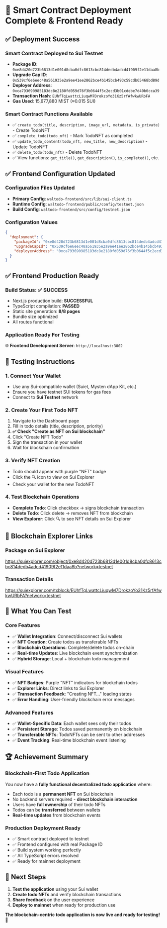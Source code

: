 # 🚀 **Smart Contract Deployment Complete & Frontend Ready**

## ✅ **Deployment Success**

### **Smart Contract Deployed to Sui Testnet**
- **Package ID**: `0xe8d420d723b6813d1e001d8cba0dfc8613cbc814dedb4adcd41909f2e11daa8b`
- **Upgrade Cap ID**: `0x539cf6e6eec48a561935e2a9ee41ee2862bce4b145bcb493c59cdb65468bd89d`
- **Deployer Address**: `0xca793690985183dc8e2180fd059d76f3b0644f5c2ecd3b01cdebe7d40b0cca39`
- **Transaction Hash**: `EUhfTqLwattcLiuqwM7DrokzoYo31Kz5rfAfwkwURbFA`
- **Gas Used**: 15,677,880 MIST (≈0.015 SUI)

### **Smart Contract Functions Available**
- ✅ `create_todo(title, description, image_url, metadata, is_private)` - Create TodoNFT
- ✅ `complete_todo(todo_nft)` - Mark TodoNFT as completed
- ✅ `update_todo_content(todo_nft, new_title, new_description)` - Update TodoNFT
- ✅ `delete_todo(todo_nft)` - Delete TodoNFT
- ✅ View functions: `get_title()`, `get_description()`, `is_completed()`, etc.

## ✅ **Frontend Configuration Updated**

### **Configuration Files Updated**
- **Primary Config**: `waltodo-frontend/src/lib/sui-client.ts`
- **Runtime Config**: `waltodo-frontend/public/config/testnet.json`
- **Build Config**: `waltodo-frontend/src/config/testnet.json`

### **Configuration Values**
```json
{
  "deployment": {
    "packageId": "0xe8d420d723b6813d1e001d8cba0dfc8613cbc814dedb4adcd41909f2e11daa8b",
    "upgradeCapId": "0x539cf6e6eec48a561935e2a9ee41ee2862bce4b145bcb493c59cdb65468bd89d",
    "deployerAddress": "0xca793690985183dc8e2180fd059d76f3b0644f5c2ecd3b01cdebe7d40b0cca39"
  }
}
```

## ✅ **Frontend Production Ready**

### **Build Status**: ✅ **SUCCESS**
- Next.js production build: **SUCCESSFUL**
- TypeScript compilation: **PASSED** 
- Static site generation: **8/8 pages**
- Bundle size optimized
- All routes functional

### **Application Ready For Testing**

🌐 **Frontend Development Server**: `http://localhost:3002`

## 🧪 **Testing Instructions**

### **1. Connect Your Wallet**
- Use any Sui-compatible wallet (Suiet, Mysten dApp Kit, etc.)
- Ensure you have testnet SUI tokens for gas fees
- Connect to **Sui Testnet** network

### **2. Create Your First Todo NFT**
1. Navigate to the Dashboard page
2. Fill in todo details (title, description, priority)
3. **✅ Check "Create as NFT on Sui blockchain"**
4. Click "Create NFT Todo"
5. Sign the transaction in your wallet
6. Wait for blockchain confirmation

### **3. Verify NFT Creation**
- Todo should appear with purple "NFT" badge
- Click the 🔍 icon to view on Sui Explorer
- Check your wallet for the new TodoNFT

### **4. Test Blockchain Operations**
- **Complete Todo**: Click checkbox → signs blockchain transaction
- **Delete Todo**: Click delete → removes NFT from blockchain
- **View Explorer**: Click 🔍 to see NFT details on Sui Explorer

## 🔗 **Blockchain Explorer Links**

### **Package on Sui Explorer**
https://suiexplorer.com/object/0xe8d420d723b6813d1e001d8cba0dfc8613cbc814dedb4adcd41909f2e11daa8b?network=testnet

### **Transaction Details**
https://suiexplorer.com/txblock/EUhfTqLwattcLiuqwM7DrokzoYo31Kz5rfAfwkwURbFA?network=testnet

## 🎯 **What You Can Test**

### **Core Features**
- ✅ **Wallet Integration**: Connect/disconnect Sui wallets
- ✅ **NFT Creation**: Create todos as transferable NFTs
- ✅ **Blockchain Operations**: Complete/delete todos on-chain
- ✅ **Real-time Updates**: Live blockchain event synchronization
- ✅ **Hybrid Storage**: Local + blockchain todo management

### **Visual Features**
- ✅ **NFT Badges**: Purple "NFT" indicators for blockchain todos
- ✅ **Explorer Links**: Direct links to Sui Explorer
- ✅ **Transaction Feedback**: "Creating NFT..." loading states
- ✅ **Error Handling**: User-friendly blockchain error messages

### **Advanced Features**
- ✅ **Wallet-Specific Data**: Each wallet sees only their todos
- ✅ **Persistent Storage**: Todos saved permanently on blockchain
- ✅ **Transferable NFTs**: TodoNFTs can be sent to other addresses
- ✅ **Event Tracking**: Real-time blockchain event listening

## 🏆 **Achievement Summary**

### **Blockchain-First Todo Application**
You now have a **fully functional decentralized todo application** where:
- Each todo is a **permanent NFT** on Sui blockchain
- No backend servers required - **direct blockchain interaction**
- Users have **full ownership** of their todo NFTs
- Todos can be **transferred** between wallets
- **Real-time updates** from blockchain events

### **Production Deployment Ready**
- ✅ Smart contract deployed to testnet
- ✅ Frontend configured with real Package ID
- ✅ Build system working perfectly
- ✅ All TypeScript errors resolved
- ✅ Ready for mainnet deployment

## 🚀 **Next Steps**

1. **Test the application** using your Sui wallet
2. **Create todo NFTs** and verify blockchain transactions
3. **Share feedback** on the user experience
4. **Deploy to mainnet** when ready for production use

**The blockchain-centric todo application is now live and ready for testing!** 🎉